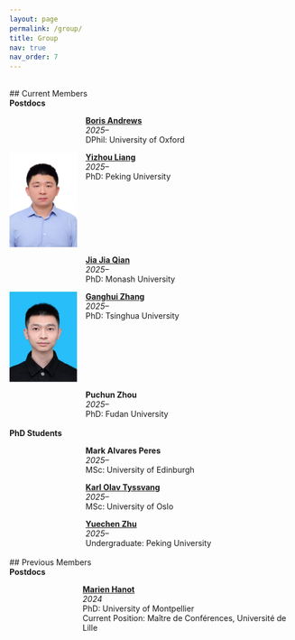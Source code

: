 ```yaml
---
layout: page
permalink: /group/
title: Group
nav: true
nav_order: 7
---
```

<br>
## Current Members
<br>
<span style="font-size: 1em;"><strong>Postdocs</strong></span>
<div style="display: flex; align-items: flex-start; margin-top: 1em;">
  <div style="width: 120px; margin-right: 15px;"></div>
  <div>
    <strong><a href="https://borisandrews.github.io">Boris Andrews</a></strong><br>
    <em>2025–</em><br>
    DPhil: University of Oxford
  </div>
</div>
<div style="display: flex; align-items: flex-start; margin-top: 1em;">
  <img src="../assets/img/YizhouLiang.jpg" alt="Yizhou Liang" style="width: 120px; margin-right: 15px;">
  <div>
    <strong><a href="https://scholar.google.com/citations?user=Z4bLK94AAAAJ&hl=en">Yizhou Liang</a></strong><br>
    <em>2025–</em><br>
    PhD: Peking University
  </div>
</div>
<div style="display: flex; align-items: flex-start; margin-top: 1em;">
  <div style="width: 120px; margin-right: 15px;"></div>
  <div>
    <strong><a href="https://scholar.google.it/citations?user=LwtzvicAAAAJ&hl=it">Jia Jia Qian</a></strong><br>
    <em>2025–</em><br>
    PhD: Monash University
  </div>
</div>
<div style="display: flex; align-items: flex-start; margin-top: 1em;">
  <img src="../assets/img/GanghuiZhang.jpg" alt="Ganghui Zhang" style="width: 120px; margin-right: 15px;">
  <div>
    <strong><a href="https://ganghui-zhang.github.io/">Ganghui Zhang</a></strong><br>
    <em>2025–</em><br>
    PhD: Tsinghua University
  </div>
</div>
<div style="display: flex; align-items: flex-start; margin-top: 1em;">
  <div style="width: 120px; margin-right: 15px;"></div>
  <div>
    <strong>Puchun Zhou</strong><br>
    <em>2025–</em><br>
    PhD: Fudan University
  </div>
</div>
<br>
<span style="font-size: 1em;"><strong>PhD Students</strong></span>
<div style="display: flex; align-items: flex-start; margin-top: 1em;">
  <div style="width: 120px; margin-right: 15px;"></div>
  <div>
    <strong>Mark Alvares Peres</strong><br>
    <em>2025–</em><br>
    MSc: University of Edinburgh
  </div>
</div>
<div style="display: flex; align-items: flex-start; margin-top: 1em;">
  <div style="width: 120px; margin-right: 15px;"></div>
  <div>
    <strong><a href="https://www.mn.uio.no/math/studier/aktuelt/arrangementer/master-2025/mastereksamen-MAT-mfa-Tyssvang.html">Karl Olav Tyssvang</a></strong><br>
    <em>2025–</em><br>
    MSc: University of Oslo
  </div>
</div>
<div style="display: flex; align-items: flex-start; margin-top: 1em;">
  <div style="width: 120px; margin-right: 15px;"></div>
  <div>
    <strong><a href="https://zzzyc001.github.io">Yuechen Zhu</a></strong><br>
    <em>2025–</em><br>
    Undergraduate: Peking University
  </div>
</div>
<br>
## Previous Members
<br>
<span style="font-size: 1em;"><strong>Postdocs</strong></span>
<div style="display: flex; align-items: flex-start; margin-top: 1em;">
  <div style="width: 120px; margin-right: 15px;"></div>
  <div>
    <strong><a href="https://marienhanot.fr">Marien Hanot</a></strong><br>
    <em>2024</em><br>
    PhD: University of Montpellier<br>
    Current Position: Maître de Conférences, Université de Lille
  </div>
</div>